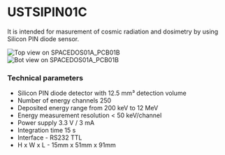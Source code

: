 # USTSIPIN01C

It is intended for masurement of cosmic radiation and dosimetry by using Silicon PIN diode sensor.  

![Top view on SPACEDOS01A_PCB01B](/doc/img/SPACEDOS01A_PCB01B_top_big.png)
![Bot view on SPACEDOS01A_PCB01B](/doc/img/SPACEDOS01A_PCB01B_bot_big.png)


### Technical parameters

* Silicon PIN diode detector with 12.5 mm³ detection volume
* Number of energy channels 250
* Deposited energy range from 200 keV to 12 MeV
* Energy measurement resolution < 50 keV/channel
* Power supply 3.3 V / 3 mA
* Integration time 15 s
* Interface - RS232 TTL
* H x W  x  L - 15mm x 51mm x 91mm
